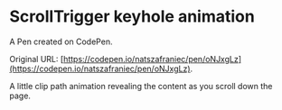 # ScrollTrigger keyhole animation

A Pen created on CodePen.

Original URL: [https://codepen.io/natszafraniec/pen/oNJxgLz](https://codepen.io/natszafraniec/pen/oNJxgLz).

A little clip path animation revealing the content as you scroll down the page.